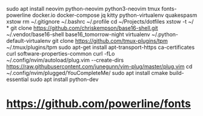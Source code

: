 sudo apt install neovim python-neovim python3-neovim tmux fonts-powerline docker.io docker-compose jq kitty python-virtualenv quakespasm xstow
rm ~/.gitignore ~/.bashrc ~/.profile
cd ~/Projects/dotfiles
xstow -t ~/ *
git clone https://github.com/chriskempson/base16-shell.git ~/.vendor/base16-shell
base16_tomorrow-night
virtualenv ~/.python-default-virtualenv
git clone https://github.com/tmux-plugins/tpm ~/.tmux/plugins/tpm
sudo apt-get install     apt-transport-https     ca-certificates     curl     software-properties-common
curl -fLo ~/.config/nvim/autoload/plug.vim --create-dirs    https://raw.githubusercontent.com/junegunn/vim-plug/master/plug.vim
cd ~/.config/nvim/plugged/YouCompleteMe/
sudo apt install cmake build-essential
sudo apt install python-dev
# https://github.com/powerline/fonts
